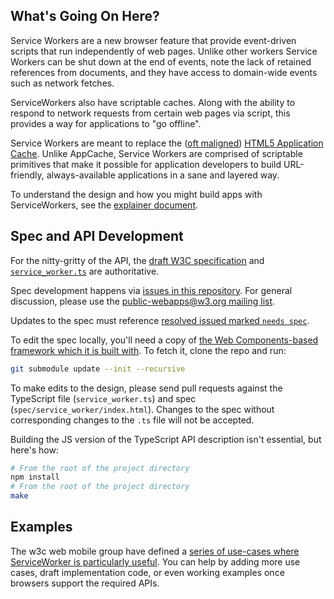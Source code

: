 ## What's Going On Here?

Service Workers are a new browser feature that provide event-driven scripts that run independently of web pages. Unlike other workers Service Workers can be shut down at the end of events, note the lack of retained references from documents, and they have access to domain-wide events such as network fetches.

ServiceWorkers also have scriptable caches. Along with the ability to respond to network requests from certain web pages via script, this provides a way for applications to "go offline".

Service Workers are meant to replace the ([oft maligned](http://alistapart.com/article/application-cache-is-a-douchebag)) [HTML5 Application Cache](//www.whatwg.org/specs/web-apps/current-work/multipage/offline.html). Unlike AppCache, Service Workers are comprised of scriptable primitives that make it possible for application developers to build URL-friendly, always-available applications in a sane and layered way.

To understand the design and how you might build apps with ServiceWorkers, see the [explainer document](explainer.md).

## Spec and API Development

For the nitty-gritty of the API, the [draft W3C specification](//slightlyoff.github.io/ServiceWorker/spec/service_worker/index.html) and [`service_worker.ts`](//github.com/slightlyoff/ServiceWorker/blob/master/service_worker.ts) are authoritative.

Spec development happens via [issues in this repository](issues). For general discussion, please use the [public-webapps@w3.org mailing list](http://lists.w3.org/Archives/Public/public-webapps/).

Updates to the spec must reference [resolved issued marked `needs spec`](issues?labels=needs+spec&state=closed).

To edit the spec locally, you'll need a copy of [the Web Components-based framework which it is built with](//github.com/slightlyoff/web-spec-framework). To fetch it, clone the repo and run:

```sh
git submodule update --init --recursive
```

To make edits to the design, please send pull requests against the TypeScript file (`service_worker.ts`) and spec (`spec/service_worker/index.html`). Changes to the spec without corresponding changes to the `.ts` file will not be accepted.

Building the JS version of the TypeScript API description isn't essential, but here's how:

```sh
# From the root of the project directory
npm install
# From the root of the project directory
make
```

## Examples

The w3c web mobile group have defined a [series of use-cases where ServiceWorker is particularly useful](https://github.com/w3c-webmob/ServiceWorker). You can help by adding more use cases, draft implementation code, or even working examples once browsers support the required APIs.
